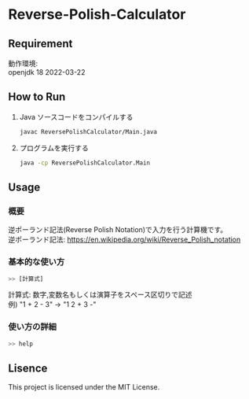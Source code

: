 # Reverse-Polish-Calculator

## Requirement
動作環境:  
openjdk 18 2022-03-22

## How to Run
1. Java ソースコードをコンパイルする
   ```bash
   javac ReversePolishCalculator/Main.java
   ```
2. プログラムを実行する
   ```bash
   java -cp ReversePolishCalculator.Main
   ```

## Usage
### 概要
逆ポーランド記法(Reverse Polish Notation)で入力を行う計算機です。  
逆ポーランド記法: https://en.wikipedia.org/wiki/Reverse_Polish_notation

### 基本的な使い方
``` bash
>> [計算式]
```
計算式: 数字,変数名もしくは演算子をスペース区切りで記述  
例) "1 + 2 - 3" -> "1 2 + 3 -"

### 使い方の詳細
``` bash
>> help
```

## Lisence
This project is licensed under the MIT License.
